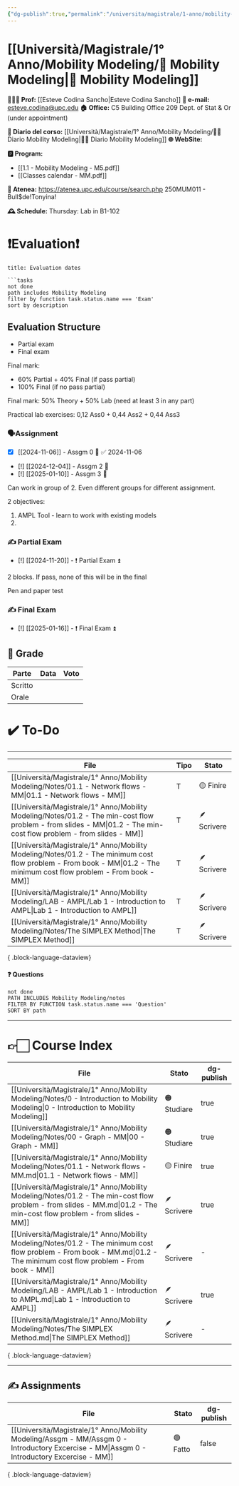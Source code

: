 ```yaml
---
{"dg-publish":true,"permalink":"/universita/magistrale/1-anno/mobility-modeling/mobility-modeling/","tags":["UNI"]}
---
```



# [[Università/Magistrale/1° Anno/Mobility Modeling/📐 Mobility Modeling\|📐 Mobility Modeling]]


**🧑🏻‍🏫 Prof:** [[Esteve Codina Sancho\|Esteve Codina Sancho]]
**📧 e-mail:** esteve.codina@upc.edu
**🏠 Office:** C5 Building Office 209 Dept. of Stat & Or (under appointment)

**📔 Diario del corso:** [[Università/Magistrale/1° Anno/Mobility Modeling/📐📔 Diario Mobility Modeling\|📐📔 Diario Mobility Modeling]]
**🌐 WebSite:** 

**🅿️ Program:**
- [[1.1 - Mobility Modeling - M5.pdf]]
- [[Classes calendar - MM.pdf]]


**🔑 Atenea:** https://atenea.upc.edu/course/search.php  250MUM011 - Bull$de!Tonyina!

**🕰 Schedule:**
Thursday: Lab in B1-102

 

# ❗️Evaluation❗️


```ad-attention
title: Evaluation dates

```tasks
not done
path includes Mobility Modeling
filter by function task.status.name === 'Exam'
sort by description

```


 

## Evaluation Structure

- Partial exam
- Final exam

Final mark:
- 60% Partial + 40% Final (if pass partial)
- 100% Final (if no pass partial)

Final mark:
50% Theory + 50% Lab (need at least 3 in any part)

Practical lab exercises: 0,12 Ass0 + 0,44 Ass2 + 0,44 Ass3

### 🗣Assignment

- [x] [[2024-11-06]] - Assgm 0 🔼 ✅ 2024-11-06
- [!] [[2024-12-04]] - Assgm 2 🔼 
- [!] [[2025-01-10]] - Assgm 3 🔼

Can work in group of 2. Even different groups for different assignment.

2 objectives:
1. AMPL Tool - learn to work with existing models
2. 

### ✍️ Partial Exam

- [!] [[2024-11-20]] - ❗️ Partial Exam ⏫ 

2 blocks. If pass, none of this will be in the final

Pen and paper test

### ✍️ Final Exam

- [!] [[2025-01-16]] - ❗️ Final Exam ⏫ 


## 💯 Grade

| Parte   | Data | Voto |
| ------- | ---- | ---- |
| Scritto |      |      |
| Orale   |      |      |

# ✔️ To-Do


___

| File                                                                                                                                                                      | Tipo | Stato       |
| ------------------------------------------------------------------------------------------------------------------------------------------------------------------------- | ---- | ----------- |
| [[Università/Magistrale/1° Anno/Mobility Modeling/Notes/01.1 - Network flows - MM\|01.1 - Network flows - MM]]                                                         | T    | 🟡 Finire   |
| [[Università/Magistrale/1° Anno/Mobility Modeling/Notes/01.2 - The min-cost flow problem - from slides - MM\|01.2 - The min-cost flow problem - from slides - MM]]     | T    | 🪶 Scrivere |
| [[Università/Magistrale/1° Anno/Mobility Modeling/Notes/01.2 - The minimum cost flow problem - From book - MM\|01.2 - The minimum cost flow problem - From book - MM]] | T    | 🪶 Scrivere |
| [[Università/Magistrale/1° Anno/Mobility Modeling/LAB - AMPL/Lab 1 - Introduction to AMPL\|Lab 1 - Introduction to AMPL]]                                              | T    | 🪶 Scrivere |
| [[Università/Magistrale/1° Anno/Mobility Modeling/Notes/The SIMPLEX Method\|The SIMPLEX Method]]                                                                       | T    | 🪶 Scrivere |

{ .block-language-dataview}


#### ❓ Questions

```tasks
not done
PATH INCLUDES Mobility Modeling/notes
FILTER BY FUNCTION task.status.name === 'Question'
SORT BY path
```




___

# 👉🏻 Course Index

| File                                                                                                                                                                      | Stato       | dg-publish |
| ------------------------------------------------------------------------------------------------------------------------------------------------------------------------- | ----------- | ---------- |
| [[Università/Magistrale/1° Anno/Mobility Modeling/Notes/0 - Introduction to Mobility Modeling\|0 - Introduction to Mobility Modeling]]                                 | 🟠 Studiare | true       |
| [[Università/Magistrale/1° Anno/Mobility Modeling/Notes/00 - Graph - MM\|00 - Graph - MM]]                                                                             | 🟠 Studiare | true       |
| [[Università/Magistrale/1° Anno/Mobility Modeling/Notes/01.1 - Network flows - MM.md\|01.1 - Network flows - MM]]                                                         | 🟡 Finire   | true       |
| [[Università/Magistrale/1° Anno/Mobility Modeling/Notes/01.2 - The min-cost flow problem - from slides - MM.md\|01.2 - The min-cost flow problem - from slides - MM]]     | 🪶 Scrivere | true       |
| [[Università/Magistrale/1° Anno/Mobility Modeling/Notes/01.2 - The minimum cost flow problem - From book - MM.md\|01.2 - The minimum cost flow problem - From book - MM]] | 🪶 Scrivere | \-         |
| [[Università/Magistrale/1° Anno/Mobility Modeling/LAB - AMPL/Lab 1 - Introduction to AMPL.md\|Lab 1 - Introduction to AMPL]]                                              | 🪶 Scrivere | true       |
| [[Università/Magistrale/1° Anno/Mobility Modeling/Notes/The SIMPLEX Method.md\|The SIMPLEX Method]]                                                                       | 🪶 Scrivere | \-         |

{ .block-language-dataview}


___


## ✍️ Assignments

| File                                                                                                                                           | Stato    | dg-publish |
| ---------------------------------------------------------------------------------------------------------------------------------------------- | -------- | ---------- |
| [[Università/Magistrale/1° Anno/Mobility Modeling/Assgm - MM/Assgm 0 - Introductory Excercise - MM\|Assgm 0 - Introductory Excercise - MM]] | 🟢 Fatto | false      |

{ .block-language-dataview}




